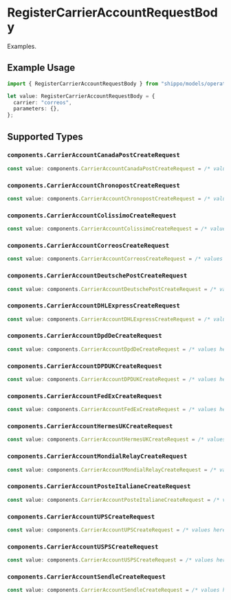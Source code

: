 # RegisterCarrierAccountRequestBody

Examples.

## Example Usage

```typescript
import { RegisterCarrierAccountRequestBody } from "shippo/models/operations";

let value: RegisterCarrierAccountRequestBody = {
  carrier: "correos",
  parameters: {},
};
```

## Supported Types

### `components.CarrierAccountCanadaPostCreateRequest`

```typescript
const value: components.CarrierAccountCanadaPostCreateRequest = /* values here */
```

### `components.CarrierAccountChronopostCreateRequest`

```typescript
const value: components.CarrierAccountChronopostCreateRequest = /* values here */
```

### `components.CarrierAccountColissimoCreateRequest`

```typescript
const value: components.CarrierAccountColissimoCreateRequest = /* values here */
```

### `components.CarrierAccountCorreosCreateRequest`

```typescript
const value: components.CarrierAccountCorreosCreateRequest = /* values here */
```

### `components.CarrierAccountDeutschePostCreateRequest`

```typescript
const value: components.CarrierAccountDeutschePostCreateRequest = /* values here */
```

### `components.CarrierAccountDHLExpressCreateRequest`

```typescript
const value: components.CarrierAccountDHLExpressCreateRequest = /* values here */
```

### `components.CarrierAccountDpdDeCreateRequest`

```typescript
const value: components.CarrierAccountDpdDeCreateRequest = /* values here */
```

### `components.CarrierAccountDPDUKCreateRequest`

```typescript
const value: components.CarrierAccountDPDUKCreateRequest = /* values here */
```

### `components.CarrierAccountFedExCreateRequest`

```typescript
const value: components.CarrierAccountFedExCreateRequest = /* values here */
```

### `components.CarrierAccountHermesUKCreateRequest`

```typescript
const value: components.CarrierAccountHermesUKCreateRequest = /* values here */
```

### `components.CarrierAccountMondialRelayCreateRequest`

```typescript
const value: components.CarrierAccountMondialRelayCreateRequest = /* values here */
```

### `components.CarrierAccountPosteItalianeCreateRequest`

```typescript
const value: components.CarrierAccountPosteItalianeCreateRequest = /* values here */
```

### `components.CarrierAccountUPSCreateRequest`

```typescript
const value: components.CarrierAccountUPSCreateRequest = /* values here */
```

### `components.CarrierAccountUSPSCreateRequest`

```typescript
const value: components.CarrierAccountUSPSCreateRequest = /* values here */
```

### `components.CarrierAccountSendleCreateRequest`

```typescript
const value: components.CarrierAccountSendleCreateRequest = /* values here */
```

